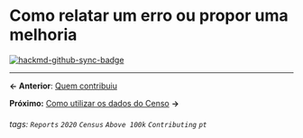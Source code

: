 # Como relatar um erro ou propor uma melhoria

[![hackmd-github-sync-badge](https://hackmd.io/3JeKDCWYRP20GiSe2w-FVA/badge)](https://hackmd.io/3JeKDCWYRP20GiSe2w-FVA)


---

**← Anterior**: <a href="https://hackmd.io/@querido-diario/report-census-qd-2020-contributors-pt" target="_self">Quem contribuiu</a>

**Próximo:** <a href="https://hackmd.io/@querido-diario/report-census-qd-2020-data-pt" target="_self">Como utilizar os dados do Censo</a> **→**

###### tags: `Reports` `2020` `Census` `Above 100k` `Contributing` `pt`